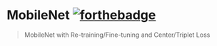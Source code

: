 # MobileNet [![forthebadge](https://forthebadge.com/images/badges/you-didnt-ask-for-this.svg)](http://forthebadge.com)

> MobileNet with Re-training/Fine-tuning and Center/Triplet Loss